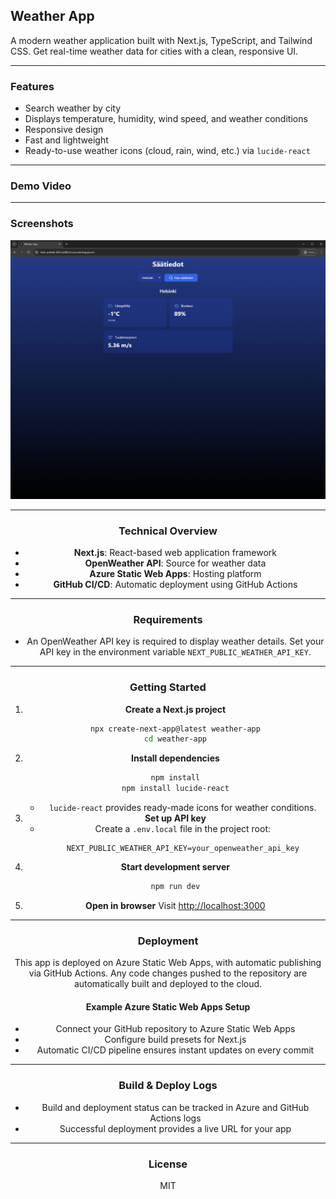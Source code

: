 ## Weather App

A modern weather application built with Next.js, TypeScript, and Tailwind CSS. Get real-time weather data for cities with a clean, responsive UI.

---

### Features
- Search weather by city
- Displays temperature, humidity, wind speed, and weather conditions
- Responsive design
- Fast and lightweight
- Ready-to-use weather icons (cloud, rain, wind, etc.) via `lucide-react`

---

### Demo Video


---

### Screenshots
<div align="center">
  <img src="./docs/images/screenshot1.png" alt="Main UI" width="600"/>

---

### Technical Overview
- **Next.js**: React-based web application framework
- **OpenWeather API**: Source for weather data
- **Azure Static Web Apps**: Hosting platform
- **GitHub CI/CD**: Automatic deployment using GitHub Actions

---

### Requirements
- An OpenWeather API key is required to display weather details. Set your API key in the environment variable `NEXT_PUBLIC_WEATHER_API_KEY`.

---

### Getting Started

1. **Create a Next.js project**
   ```bash
   npx create-next-app@latest weather-app
   cd weather-app
   ```
2. **Install dependencies**
   ```bash
   npm install
   npm install lucide-react
   ```
   - `lucide-react` provides ready-made icons for weather conditions.
3. **Set up API key**
   - Create a `.env.local` file in the project root:
     ```env
     NEXT_PUBLIC_WEATHER_API_KEY=your_openweather_api_key
     ```
4. **Start development server**
   ```bash
   npm run dev
   ```
5. **Open in browser**
   Visit [http://localhost:3000](http://localhost:3000)

---

### Deployment

This app is deployed on Azure Static Web Apps, with automatic publishing via GitHub Actions. Any code changes pushed to the repository are automatically built and deployed to the cloud.

#### Example Azure Static Web Apps Setup
- Connect your GitHub repository to Azure Static Web Apps
- Configure build presets for Next.js
- Automatic CI/CD pipeline ensures instant updates on every commit

---

### Build & Deploy Logs
- Build and deployment status can be tracked in Azure and GitHub Actions logs
- Successful deployment provides a live URL for your app

---

### License
MIT